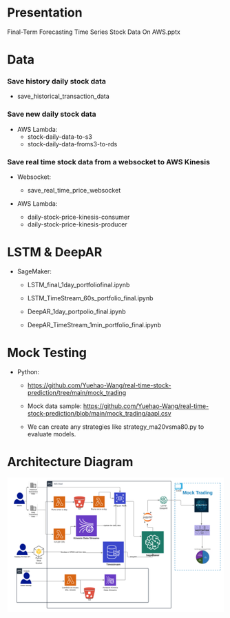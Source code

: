 # Presentation
Final-Term Forecasting Time Series Stock Data On AWS.pptx

# Data

### Save history daily stock data
- save_historical_transaction_data

### Save new daily stock data
- AWS Lambda:
  - stock-daily-data-to-s3
  - stock-daily-data-froms3-to-rds

### Save real time stock data from a websocket to AWS Kinesis

- Websocket: 
  - save_real_time_price_websocket

- AWS Lambda:
  - daily-stock-price-kinesis-consumer
  - daily-stock-price-kinesis-producer


# LSTM & DeepAR
- SageMaker:
  - LSTM_final_1day_portfoliofinal.ipynb
  - LSTM_TimeStream_60s_portfolio_final.ipynb

  - DeepAR_1day_portpolio_final.ipynb
  - DeepAR_TimeStream_1min_portfolio_final.ipynb

# Mock Testing
- Python:
  - https://github.com/Yuehao-Wang/real-time-stock-prediction/tree/main/mock_trading
  - Mock data sample: https://github.com/Yuehao-Wang/real-time-stock-prediction/blob/main/mock_trading/aapl.csv

  - We can create any strategies like strategy_ma20vsma80.py to evaluate models.


# Architecture Diagram
![plot](./pic/architecture.png)


